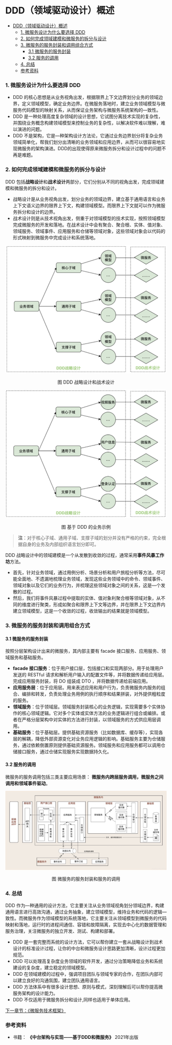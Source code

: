 DDD（领域驱动设计）概述
=============
- [DDD（领域驱动设计）概述](#ddd（领域驱动设计）概述)
    - [1. 微服务设计为什么要选择 DDD](#1微服务设计为什么要选择-ddd)
    - [2. 如何完成领域建模和微服务的拆分与设计](#2如何完成领域建模和微服务的拆分与设计)
    - [3. 微服务的服务封装和调用组合方式](#3微服务的服务封装和调用组合方式)
      - [3.1 微服务的服务封装](#3-1微服务的服务封装)
      - [3.2 服务的调用](#3-2服务的调用)
    - [4. 总结](#4总结)
    - [参考资料](#参考资料)


### 1. 微服务设计为什么要选择 DDD
* DDD 的核心思想是从业务视角出发，根据限界上下文边界划分业务的领域边界，定义领域模型，确定业务边界。在微服务落地时，建立业务领域模型与微服务代码模型的映射关系，从而保证业务架构与微服务系统架构的—致性。
* DDD 是一种处理高度复杂领域的设计思想，它试图分离技术实现的复杂性，并围绕业务概念构建领域模型来控制业务的复杂性，以解决软件难以理解，难以演进的问题。
* DDD 不是架构，它是—种架构设计方法论，它通过业务边界划分将复杂业务领域简单化，帮我们划分出清晰的业务领域和应用边界，从而可以很容易地实现微服务的架构演进。DDD的出现使得原来微服务拆分和设计过程中的问题不再是难题。

### 2. 如何完成领域建模和微服务的拆分与设计
DDD 包括**战略设计**和**战术设计**两部分，它们分别从不同的视角出发，完成领域建模和微服务的拆分和设计。

* 战略设计是从业务视角出发，划分业务的领域边界，建立基于通用语言和业务上下文语义边界的限界上下文，构建领域模型。而限界上下文就可以作为微服务拆分和设计的边界。
* 战术设计则是从技术视角出发，侧重于对领域模型的技术实现，按照领域模型完成微服务的开发和落地。在战术设计中会有聚合、聚合根、实体、值对象、领域服务、领域事件、应用服务和仓储等领域对象，这些领域对象会以代码的形式映射到微服务中完成设计和系统落地。

![DDD战略设计和战术设计](image/DDD战略设计和战术设计.png)
<p align="center">图 DDD 战略设计和战术设计</p>

![基于DDD的业务示例](image/基于DDD的业务示例.png)
<p align="center">图 基于 DDD 的业务示例</p>

> **注**：对于核心子域、通用子域、支撑子域的划分并没有严格的约束，完全根据自身的业务及内部组织语言划分即可。

DDD 战略设计中的领域建模是一个从发散到收敛的过程，通常采用**事件风暴工作坊**方法。

* 首先，针对业务领域，通过用例分析、场景分析和用户旅程分析等方法，尽可能全面地、不遗漏地梳理业务领域，发现这些业务领域中的命令、领域事件、领域对象以及它们的业务行为，并梳理这些领域对象之间的关系，这是—个发散的过程。
* 然后，我们将事件风暴过程中提取的实体、值对象利聚合根等领域对象，从不同的维度进行聚类，形成如聚合和限界上下文等边界，并在限界上下文边界内建立领域模型，这是一个收敛的过程，收敛输出的结果就是领域模型。

### 3. 微服务的服务封装和调用组合方式
#### 3.1 微服务的服务封装
按照分层架构设计出来的微服务，其内部主要有 facade 接口服务、应用服务、领域服务和基础服务。
* **facade 接口服务**：位于用户接口层，包括接口和实现两部分。用于处理用户发送的  RESTful 请求和解析用户输入的配置文件等，并将数据传递给应用层。完成应用服务封装，将 DO 组装成 DTO ，并将数据传递给前端应用。
* **应用服务层**：位于应用层。用来表述应用和用户行为，负责微服务内服务的组合、编排和转发，负责处理业务用例的执行顺序和结果拼装，对外提供粗粒度的服务。
* **领域服务**：位于领域层。领域服务封装核心的业务逻辑，实现需要多个实体协作的核心领域逻辑。它对多个实体或实体方法的业务逻辑进行组合或编排。或者在严格分层架构中对实体的方法进行封装，以领域服务的方式供应用层调用。
* **基础服务**：位于基础层。提供基础资源服务（比如数据库、缓存等），实现各层的解耦，降低外部资源变化对业务应用逻辑的影响。基础服务主要为仓储服务，通过依赖倒置原则提供基础资源服务。领域服务和应用服务都可以调用仓储接口服务，通过仓储实现服务实现数据持久化。

#### 3.2 服务的调用
微服务的服务调用包括三类主要应用场景： **微服务内跨层服务调用，微服务之间调用和领域事件驱动**。

![微服务的服务封装和服务的调用](image/微服务的服务封装和服务的调用.png)
<p align="center">图 微服务的服务封装和服务的调用</p>

### 4. 总结
DDD 作为—种通用的设计方法，它主要关注从业务领域视角划分领域边界，构建通用语言进行高效沟通，通过业务抽象，建立领域模型，维持业务和代码的逻辑—致性。而微服务作为领域模型的系统落地，它主要关注从领域模型到微服务的代码映射和落地，运行时的进程间通信、容错和故障隔离，实现去中心化的数据管理和服务治理，关注微服务的独立开发、测试、构建和部署。
* DDD 是一套完整而系统的设计方法，它可以帮你建立一套从战略设计到战术设计的标准设计过程，让你的中台和微服务设计思路更加清晰，设计过程更加规范。
* DDD 可以处理高复杂度业务领域的软件开发，通过分治策略降低业务和系统建设的复杂度，建立稳定的领域模型。
* DDD 在领域建模的过程中，强调项目团队与领域专家的合作，在团队内部可以建立良好的沟通氛围，建立团队通用语言。
* DDD 方法体系中有很多设计思想、原则与模式，深刻理解后可以帮你提高微服务架构的设计能力。
* DDD 不仅适用于微服务拆分和设计,同样也适用于单体应用。

[ 下一章节：《微服务技术框架》 ](./微服务技术框架.md)

### 参考资料
* 书籍： **《中台架构与实现——基于DDD和微服务》**  2021年出版

